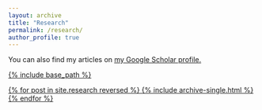 ```yaml
---
layout: archive
title: "Research"
permalink: /research/
author_profile: true
---
```


You can also find my articles on <u><a href="https://scholar.google.com/citations?hl=en&user=fpjWEIUAAAAJ">my Google Scholar profile<a>.

{% include base_path %}

{% for post in site.research reversed %}
  {% include archive-single.html %}
{% endfor %}
